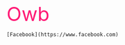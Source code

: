 <html>
  <head>
    <title>Qi73</title>
    <style type="text/css" media="screen">
      .a{
      font-size:45px;
      }
      #a{
      color:#ff1a75
      }
    </style>
  </head>
  <body>
    <div class="a" id="a">
      Owb
		</div>
	</body>
	</html>
	
	
	[Facebook](https://www.facebook.com)

